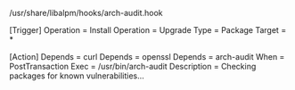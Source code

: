 /usr/share/libalpm/hooks/arch-audit.hook

[Trigger]
Operation = Install
Operation = Upgrade
Type = Package
Target = *

[Action]
Depends = curl
Depends = openssl
Depends = arch-audit
When = PostTransaction
Exec = /usr/bin/arch-audit
Description = Checking packages for known vulnerabilities…
